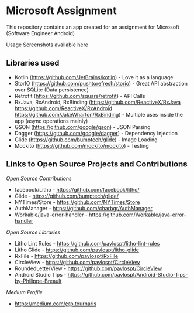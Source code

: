 # Microsoft Assignment

This repository contains an app created for an assignment for Microsoft (Software Engineer Android)

Usage Screenshots available [here](https://github.com/pavlospt/microsoft-assignment/tree/master/screenshots)

## Libraries used

* Kotlin (https://github.com/JetBrains/kotlin) - Love it as a language
* StorIO (https://github.com/pushtorefresh/storio) - Great API abstraction over SQLite (Data persistence)
* Retrofit (https://github.com/square/retrofit) - API Calls
* RxJava, RxAndroid, RxBinding (https://github.com/ReactiveX/RxJava https://github.com/ReactiveX/RxAndroid https://github.com/JakeWharton/RxBinding) - Multiple uses inside the app (async operations mainly)
* GSON (https://github.com/google/gson) - JSON Parsing
* Dagger (https://github.com/google/dagger) - Dependency Injection
* Glide (https://github.com/bumptech/glide) - Image Loading
* Mockito (https://github.com/mockito/mockito) - Testing


## Links to Open Source Projects and Contributions

_Open Source Contributions_

* facebook/Litho - https://github.com/facebook/litho/
* Glide - https://github.com/bumptech/glide/
* NYTimes/Store - https://github.com/NYTimes/Store
* AuthManager - https://github.com/charbgr/AuthManager
* Workable/java-error-handler - https://github.com/Workable/java-error-handler

_Open Source Libraries_

* Litho Lint Rules - https://github.com/pavlospt/litho-lint-rules
* Litho Glide - https://github.com/pavlospt/litho-glide
* RxFile - https://github.com/pavlospt/RxFile
* CircleView - https://github.com/pavlospt/CircleView
* RoundedLetterView - https://github.com/pavlospt/CircleView
* Android Studio Tips - https://github.com/pavlospt/Android-Studio-Tips-by-Philippe-Breault

_Medium Profile_

* https://medium.com/@p.tournaris
